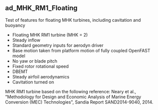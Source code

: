## ad_MHK_RM1_Floating

Test of features for floating MHK turbines, including cavitation and buoyancy

- Floating MHK RM1 turbine (MHK = 2)
- Steady inflow
- Standard geometry inputs for aerodyn driver
- Base motion taken from platform motion of fully coupled OpenFAST model
- No yaw or blade pitch
- Fixed rotor rotational speed
- DBEMT
- Steady airfoil aerodynamics
- Cavitation turned on

MHK RM1 turbine based on the following reference:
Neary et al., "Methodology for Design and Economic Analysis of Marine Energy 
Conversion (MEC) Technologies", Sandia Report SAND2014-9040, 2014.
